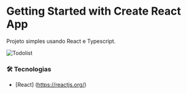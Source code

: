 # Getting Started with Create React App

Projeto simples usando React e Typescript.

![Todolist](https://i.imgur.com/sEtYnZq.png)

### 🛠 Tecnologias
- [React] (https://reactjs.org/)